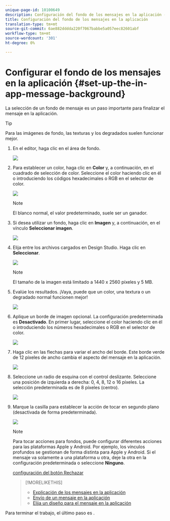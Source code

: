 ```yaml
---
unique-page-id: 10100649
description: Configuración del fondo de los mensajes en la aplicación - Documentos de marketing - Documentación del producto
title: Configuración del fondo de los mensajes en la aplicación
translation-type: tm+mt
source-git-commit: 6ae882dddda220f7067babbe5a057eec82601abf
workflow-type: tm+mt
source-wordcount: '301'
ht-degree: 0%

---
```



# Configurar el fondo de los mensajes en la aplicación {#set-up-the-in-app-message-background}

La selección de un fondo de mensaje es un paso importante para finalizar el mensaje en la aplicación.

>[!TIP]
>
>Para las imágenes de fondo, las texturas y los degradados suelen funcionar mejor.

1. En el editor, haga clic en el área de fondo.

   ![](assets/image2016-5-9-8-3a38-3a1.png)

1. Para establecer un color, haga clic en **Color** y, a continuación, en el cuadrado de selección de color. Seleccione el color haciendo clic en él o introduciendo los códigos hexadecimales o RGB en el selector de color.

   ![](assets/image2016-5-9-8-3a46-3a59.png)

   >[!NOTE]
   >
   >El blanco normal, el valor predeterminado, suele ser un ganador.

1. Si desea utilizar un fondo, haga clic en **Imagen** y, a continuación, en el vínculo **Seleccionar imagen**.

   ![](assets/image2016-5-9-8-3a52-3a43.png)

1. Elija entre los archivos cargados en Design Studio. Haga clic en **Seleccionar**.

   ![](assets/image2016-5-9-9-3a0-3a2.png)

   >[!NOTE]
   >
   >El tamaño de la imagen está limitado a 1440 x 2560 píxeles y 5 MB.

1. Evalúe los resultados. ¡Vaya, puede que un color, una textura o un degradado normal funcionen mejor!

   ![](assets/image2016-5-9-9-3a2-3a33.png)

1. Aplique un borde de imagen opcional. La configuración predeterminada es **Desactivado**. En primer lugar, seleccione el color haciendo clic en él o introduciendo los números hexadecimales o RGB en el selector de color.

   ![](assets/image2016-5-9-9-3a54-3a8.png)

1. Haga clic en las flechas para variar el ancho del borde. Este borde verde de 12 píxeles de ancho cambia el aspecto del mensaje en la aplicación.

   ![](assets/image2016-5-9-9-3a58-3a38.png)

1. Seleccione un radio de esquina con el control deslizante. Seleccione una posición de izquierda a derecha: 0, 4, 8, 12 o 16 píxeles. La selección predeterminada es de 8 píxeles (centro).

   ![](assets/image2016-5-6-9-3a39-3a28.png)

1. Marque la casilla para establecer la acción de tocar en segundo plano (desactivada de forma predeterminada).

   ![](assets/image2016-5-9-10-3a6-3a10.png)

   >[!NOTE]
   >
   >Para tocar acciones para fondos, puede configurar diferentes acciones para las plataformas Apple y Android. Por ejemplo, los vínculos profundos se gestionan de forma distinta para Apple y Android. Si el mensaje va solamente a una plataforma u otra, deje la otra en la configuración predeterminada o seleccione **Ninguno**.

   [configuración del botón Rechazar](set-up-the-dismiss-button-and-approve-the-message.md)

   >[!MORELIKETHIS]
   >
   >
   >    
   >    
   >    * [Explicación de los mensajes en la aplicación](../../../../product-docs/mobile-marketing/in-app-messages/understanding-in-app-messages.md)
   >    * [Envío de un mensaje en la aplicación](https://docs.marketo.com/pages/viewpage.action?pageid=10617378)
   >    * [Elija un diseño para el mensaje en la aplicación](choose-a-layout-for-your-in-app-message.md)


Para terminar el trabajo, el último paso es .